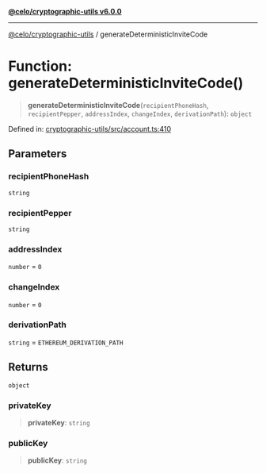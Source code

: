 [**@celo/cryptographic-utils v6.0.0**](../README.md)

***

[@celo/cryptographic-utils](../globals.md) / generateDeterministicInviteCode

# Function: generateDeterministicInviteCode()

> **generateDeterministicInviteCode**(`recipientPhoneHash`, `recipientPepper`, `addressIndex`, `changeIndex`, `derivationPath`): `object`

Defined in: [cryptographic-utils/src/account.ts:410](https://github.com/celo-org/developer-tooling/blob/master/packages/sdk/cryptographic-utils/src/account.ts#L410)

## Parameters

### recipientPhoneHash

`string`

### recipientPepper

`string`

### addressIndex

`number` = `0`

### changeIndex

`number` = `0`

### derivationPath

`string` = `ETHEREUM_DERIVATION_PATH`

## Returns

`object`

### privateKey

> **privateKey**: `string`

### publicKey

> **publicKey**: `string`

